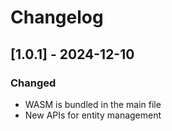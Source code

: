 # Changelog

## [1.0.1] - 2024-12-10

### Changed

- WASM is bundled in the main file
- New APIs for entity management

